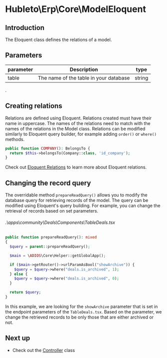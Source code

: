 # Hubleto\Erp\Core\ModelEloquent

## Introduction

The Eloquent class defines the relations of a model.

## Parameters

| parameter | Description                            | type   |
| --------- | -------------------------------------- | ------ |
| table     | The name of the table in your database | string |

.

## Creating relations

Relations are defined using Eloquent. Relations created must have their name in uppercase. The names of the relations need to match with the names of the relations in the Model class. Relations can be modified similarly to Eloquent query builder, for example adding `order()` or `where()` methods.

```php
public function COMPANY(): BelongsTo {
  return $this->belongsTo(Company::class, 'id_company');
}
```

Check out [Eloquent Relations](https://laravel.com/docs/11.x/eloquent-relationships) to learn more about Eloquent relations.

## Changing the record query

The overridable method `prepareReadQuery()` allows you to modify the database query for retrieving records of the model. The query can be modified using Eloquent's query building. For example, you can change the retrieval of records based on set parameters.

###### .\apps\community\Deals\Components\TableDeals.tsx

```php
public function prepareReadQuery(): mixed
{
  $query = parent::prepareReadQuery();

  $main = \ADIOS\Core\Helper::getGlobalApp();

  if ($main->getRouter()->urlParamAsBool("showArchive")) {
    $query = $query->where("deals.is_archived", 1);
  } else {
    $query = $query->where("deals.is_archived", 0);
  }

  return $query;
}
```

In this example, we are looking for the `showArchive` parameter that is set in the endpoint parameters of the `TableDeals.tsx`. Based on the parameter, we change the retrieved records to be only those that are either archived or not.

## Next up

- Check out the [Controller](controller) class
